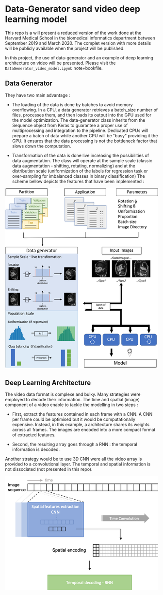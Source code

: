 # Data-Generator sand video deep learning model

This repo is a will present a reduced version of the work done at the Harvard Medical School in the biomedical informatics department between September 2019 and March 2020. The complet version with more details will be publicly available when the project will be published.

In this project, the use of data-generator and an example of deep learning architecture on video will be presented. Please visit the `DataGenerator_video_model.ipynb` note+bookfile.


## Data Generator

They have two main advantage :

- The loading of the data is done by batches to avoid memory overflowing. In a CPU, a data generator retrieves a batch_size number of files, processes them, and then loads its output into the GPU used for the model optimization. The data-generator class inherits from the Sequence object from Keras to guarantee a proper use of multiprocessing and integration to the pipeline. Dedicated CPUs will prepare a batch of data while another CPU will be "busy" providing it the GPU. It ensures that the data processing is not the bottleneck factor that slows down the computation.

- Transformation of the data is done live increasing the possibilities of data augmentation. The class will operate at the sample scale (classic data augmentation - shifting, rotating, normalizing) and at the distribution scale (uniformization of the labels for regression task or over-sampling for imbalanced classes in binary classification)
The scheme bellow depicts the features that have been implemented :

![DataGenerator](./Images/DataGenerator.png?raw=true "VideoDataGenerator")

## Deep Learning Architecture

The video data format is complexe and bulky. Many strategies were employed to decode their information. The time and spatial (image) component of a video enable to tackle the modelling in two steps :
- First, extract the features contained in each frame with a CNN. A CNN per frame could be optimised but it would be computationally expensive. Instead, in this example, a architecture shares its weights across all frames. The images are encoded into a more compact format of extracted features.

- Second, the resulting array goes through a RNN :  the temporal information is decoded.

Another strategy would be to use 3D CNN were all the video array is provided to a convolutional layer. The temporal and spatial information is not dissociated (not presented in this repo).

![Model](./Images/model.png?raw=true )
